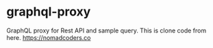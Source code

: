 # graphql-proxy
GraphQL proxy for Rest API and sample query. This is clone code from here. https://nomadcoders.co
